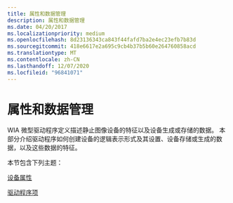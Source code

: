 ```yaml
---
title: 属性和数据管理
description: 属性和数据管理
ms.date: 04/20/2017
ms.localizationpriority: medium
ms.openlocfilehash: 8d23136343ca843f44fafd7ba2e4ec23efb7b83d
ms.sourcegitcommit: 418e6617e2a695c9cb4b37b5b60e264760858acd
ms.translationtype: MT
ms.contentlocale: zh-CN
ms.lasthandoff: 12/07/2020
ms.locfileid: "96841071"
---
```

# <a name="properties-and-data-management"></a>属性和数据管理





WIA 微型驱动程序定义描述静止图像设备的特征以及设备生成或存储的数据。 本部分介绍驱动程序如何创建设备的逻辑表示形式及其设置、设备存储或生成的数据，以及这些数据的特征。

本节包含下列主题：

[设备属性](device-properties.md)

[驱动程序项](driver-items.md)

 

 




